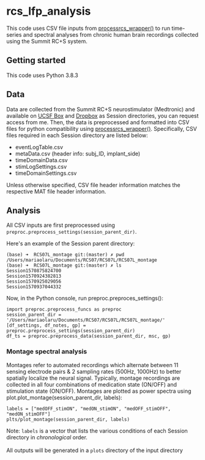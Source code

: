 # rcs_lfp_analysis

This code uses CSV file inputs from [processrcs_wrapper()](https://github.com/molaruna/processrcs_wrapper) to run time-series and spectral analyses from chronic human brain recordings collected using the Summit RC+S system. 

## Getting started

This code uses Python 3.8.3

## Data
Data are collected from the Summit RC+S neurostimulator (Medtronic) and available on [UCSF Box](https://ucsf.app.box.com/folder/0) and [Dropbox](https://www.dropbox.com/work) as Session directories, you can request access from me. Then, the data is preprocessed and formatted into CSV files for python compatibility using [processrcs_wrapper()](https://github.com/molaruna/processrcs_wrapper). Specifically, CSV files required in each Session directory are listed below:<br/>
* eventLogTable.csv
* metaData.csv (header info: subj_ID, implant_side)
* timeDomainData.csv 
* stimLogSettings.csv
* timeDomainSettings.csv

Unless otherwise specified, CSV file header information matches the respective MAT file header information. 

## Analysis
All CSV inputs are first preprocessed using ```preproc.preprocess_settings(session_parent_dir)```.

Here's an example of the Session parent directory:
```
(base) ➜  RCS07L_montage git:(master) ✗ pwd
/Users/mariaolaru/Documents/RCS07/RCS07L/RCS07L_montage
(base) ➜  RCS07L_montage git:(master) ✗ ls
Session1570875824700
Session1570924382813
Session1570925029056
Session1570937044332
```
Now, in the Python console, run preproc.preproces_settings():
```
import preproc.preprocess_funcs as preproc
session_parent_dir = '/Users/mariaolaru/Documents/RCS07/RCS07L/RCS07L_montage/'
[df_settings, df_notes, gp] = preproc.preprocess_settings(session_parent_dir)
df_ts = preproc.preprocess_data(session_parent_dir, msc, gp) 
```
### Montage spectral analysis
Montages refer to automated recordings which alternate between 11 sensing electrode pairs & 2 sampling rates (500Hz, 1000Hz) to better spatially localize the neural signal. Typically, montage recordings are collected in all four combinations of medication state (ON/OFF) and stimulation state (ON/OFF). Montages are plotted as power spectra using plot.plot_montage(session_parent_dir, labels):
```
labels = ["medOFF_stimON", "medON_stimON", "medOFF_stimOFF", "medON_stimOFF"]
plts/plot_montage(session_parent_dir, labels)
```
Note: ```labels``` is a vector that lists the various conditions of each Session directory in *chronological* order. <br/>
<br/>
All outputs will be generated in a `plots` directory of the input directory





